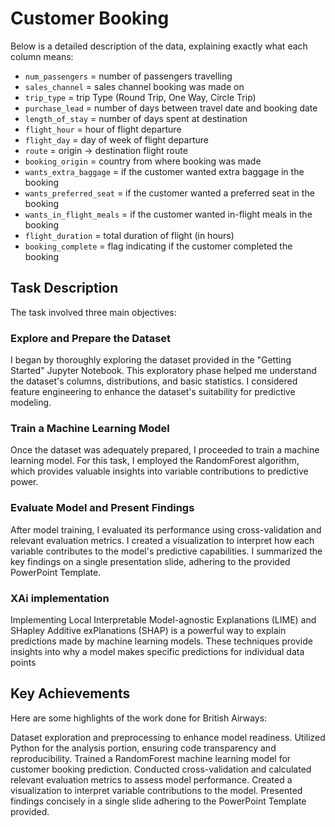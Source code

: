 # Customer Booking

Below is a detailed description of the data, explaining exactly what each column means:

- `num_passengers` = number of passengers travelling
- `sales_channel` = sales channel booking was made on
- `trip_type` = trip Type (Round Trip, One Way, Circle Trip)
- `purchase_lead` = number of days between travel date and booking date
- `length_of_stay` = number of days spent at destination
- `flight_hour` = hour of flight departure
- `flight_day` = day of week of flight departure
- `route` = origin -> destination flight route
- `booking_origin` = country from where booking was made
- `wants_extra_baggage` = if the customer wanted extra baggage in the booking
- `wants_preferred_seat` = if the customer wanted a preferred seat in the booking
- `wants_in_flight_meals` = if the customer wanted in-flight meals in the booking
- `flight_duration` = total duration of flight (in hours)
- `booking_complete` = flag indicating if the customer completed the booking

## Task Description

The task involved three main objectives:

### Explore and Prepare the Dataset

I began by thoroughly exploring the dataset provided in the "Getting Started" Jupyter Notebook.
This exploratory phase helped me understand the dataset's columns, distributions, and basic statistics.
I considered feature engineering to enhance the dataset's suitability for predictive modeling.

### Train a Machine Learning Model

Once the dataset was adequately prepared, I proceeded to train a machine learning model.
For this task, I employed the RandomForest algorithm, which provides valuable insights into variable contributions to predictive power.

### Evaluate Model and Present Findings

After model training, I evaluated its performance using cross-validation and relevant evaluation metrics.
I created a visualization to interpret how each variable contributes to the model's predictive capabilities.
I summarized the key findings on a single presentation slide, adhering to the provided PowerPoint Template.

### XAi implementation

Implementing Local Interpretable Model-agnostic Explanations (LIME) and SHapley Additive exPlanations (SHAP) is a powerful way to explain predictions made by machine learning models. These techniques provide insights into why a model makes specific predictions for individual data points

## Key Achievements

Here are some highlights of the work done for British Airways:

Dataset exploration and preprocessing to enhance model readiness.
Utilized Python for the analysis portion, ensuring code transparency and reproducibility.
Trained a RandomForest machine learning model for customer booking prediction.
Conducted cross-validation and calculated relevant evaluation metrics to assess model performance.
Created a visualization to interpret variable contributions to the model.
Presented findings concisely in a single slide adhering to the PowerPoint Template provided.
